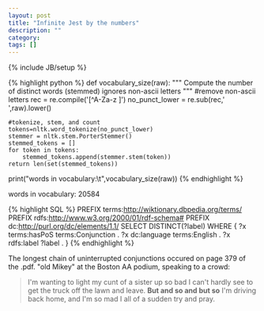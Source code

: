 ```yaml
---
layout: post
title: "Infinite Jest by the numbers"
description: ""
category:
tags: []
---
```

{% include JB/setup %}

{% highlight python %}
def vocabulary_size(raw):
    """
    Compute the number of distinct words (stemmed)
    ignores non-ascii letters
    """
    #remove non-ascii letters
    rec = re.compile('[^A-Za-z ]')
    no_punct_lower = re.sub(rec,' ',raw).lower()

    #tokenize, stem, and count
    tokens=nltk.word_tokenize(no_punct_lower)
    stemmer = nltk.stem.PorterStemmer()
    stemmed_tokens = []
    for token in tokens:
        stemmed_tokens.append(stemmer.stem(token))
    return len(set(stemmed_tokens))

print("words in vocabulary:\t",vocabulary_size(raw))
{% endhighlight %}

words in vocabulary:	 20584

{% highlight SQL %}
PREFIX terms:<http://wiktionary.dbpedia.org/terms/>
PREFIX rdfs:<http://www.w3.org/2000/01/rdf-schema#>
PREFIX dc:<http://purl.org/dc/elements/1.1/>
SELECT DISTINCT(?label)
WHERE {
  ?x terms:hasPoS terms:Conjunction .
  ?x dc:language terms:English .
  ?x rdfs:label ?label .
}
{% endhighlight %}


The longest chain of uninterrupted conjunctions occured on page 379 of the .pdf. "old Mikey" at the Boston AA podium, speaking to a crowd:

> I'm wanting to light my cunt of a sister up so bad I can't hardly see to get the truck off the lawn and leave. **But and so and but so** I'm
driving back home, and I'm so mad I all of a sudden try and pray.
